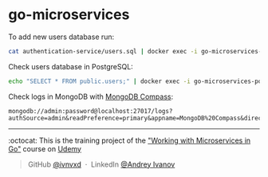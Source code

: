 # go-microservices

To add new users database run:

```sh
cat authentication-service/users.sql | docker exec -i go-microservices-postgres-1 psql -U postgres -d users
```

Check users database in PostgreSQL:

```sh
echo "SELECT * FROM public.users;" | docker exec -i go-microservices-postgres-1 psql -U postgres -d users
```

Check logs in MongoDB with [MongoDB Compass](https://www.mongodb.com/try/download/compass):

```mongodb
mongodb://admin:password@localhost:27017/logs?authSource=admin&readPreference=primary&appname=MongoDB%20Compass&directConnection=true&ssl=false
```

---

:octocat: This is the training project of the ["Working with Microservices in Go"](https://www.udemy.com/course/working-with-microservices-in-go/) course on [Udemy](https://www.udemy.com)

> GitHub [@ivnvxd](https://github.com/ivnvxd) &nbsp;&middot;&nbsp;
> LinkedIn [@Andrey Ivanov](https://www.linkedin.com/in/abivanov/)
